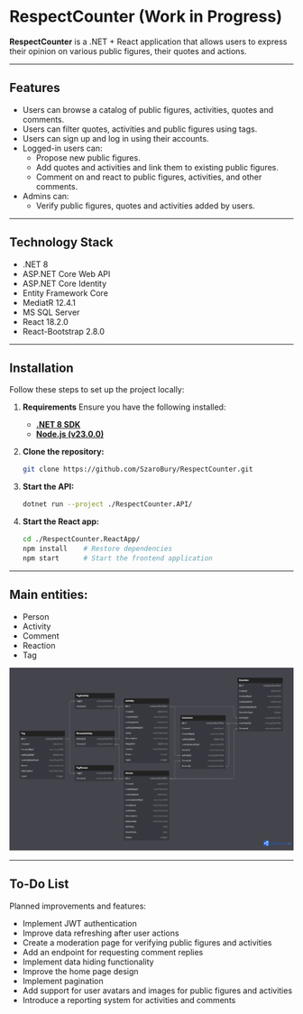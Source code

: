 # **RespectCounter (Work in Progress)**

**RespectCounter** is a .NET + React application that allows users to express their opinion on various public figures, their quotes and actions.

---

## **Features**
- Users can browse a catalog of public figures, activities, quotes and comments.
- Users can filter quotes, activities and public figures using tags.
- Users can sign up and log in using their accounts.
- Logged-in users can:
    - Propose new public figures.
    - Add quotes and activities and link them to existing public figures.
    - Comment on and react to public figures, activities, and other comments.
    <!-- - Report activities, quotes and comments of others. -->
- Admins can:
    - Verify public figures, quotes and activities added by users.
    <!-- - Hide comments and activities. -->

---

## **Technology Stack**
- .NET 8
- ASP.NET Core Web API
- ASP.NET Core Identity
- Entity Framework Core
- MediatR 12.4.1
- MS SQL Server
- React 18.2.0
- React-Bootstrap 2.8.0

---

## **Installation**

Follow these steps to set up the project locally:
1. **Requirements**
    Ensure you have the following installed:
    - [**.NET 8 SDK**](https://dotnet.microsoft.com/download/dotnet/8.0)  
    - [**Node.js (v23.0.0)**](https://nodejs.org/)

2. **Clone the repository:**
   ```sh
   git clone https://github.com/SzaroBury/RespectCounter.git
   ```
   
3. **Start the API:**
   ```sh
   dotnet run --project ./RespectCounter.API/
   ```

4. **Start the React app:**
   ```sh
   cd ./RespectCounter.ReactApp/
   npm install    # Restore dependencies
   npm start      # Start the frontend application
   ```

---

## Main entities:
- Person
- Activity
- Comment
- Reaction
- Tag

![Entity Relationship Diagram](RespectCounterERD.png)

---

## To-Do List

Planned improvements and features:
- Implement JWT authentication
- Improve data refreshing after user actions
- Create a moderation page for verifying public figures and activities
- Add an endpoint for requesting comment replies
- Implement data hiding functionality
- Improve the home page design
- Implement pagination
- Add support for user avatars and images for public figures and activities
- Introduce a reporting system for activities and comments
